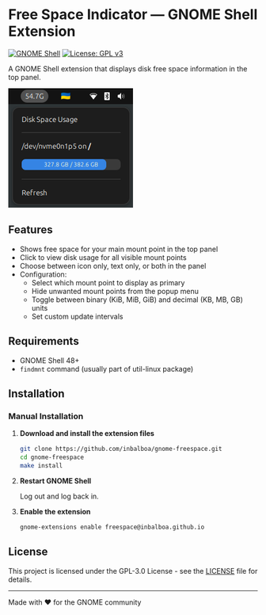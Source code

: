 # Free Space Indicator — GNOME Shell Extension

[![GNOME Shell](https://img.shields.io/badge/GNOME%20Shell-48+-blue.svg)](https://gitlab.gnome.org/GNOME/gnome-shell)
[![License: GPL v3](https://img.shields.io/badge/License-GPLv3-blue.svg)](https://www.gnu.org/licenses/gpl-3.0)

A GNOME Shell extension that displays disk free space information in the top panel.

![Extension Screenshot](screenshot.png)

## Features

- Shows free space for your main mount point in the top panel
- Click to view disk usage for all visible mount points
- Choose between icon only, text only, or both in the panel
- Configuration: 
  - Select which mount point to display as primary
  - Hide unwanted mount points from the popup menu
  - Toggle between binary (KiB, MiB, GiB) and decimal (KB, MB, GB) units
  - Set custom update intervals

## Requirements

- GNOME Shell 48+
- `findmnt` command (usually part of util-linux package)

## Installation

### Manual Installation

1. **Download and install the extension files**

   ```sh
   git clone https://github.com/inbalboa/gnome-freespace.git
   cd gnome-freespace
   make install
   ```

2. **Restart GNOME Shell**

   Log out and log back in.

3. **Enable the extension**
   ```sh
   gnome-extensions enable freespace@inbalboa.github.io
   ```

## License

This project is licensed under the GPL-3.0 License - see the [LICENSE](LICENSE) file for details.

---

Made with ❤️ for the GNOME community
